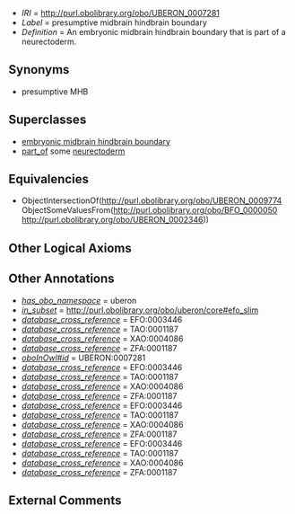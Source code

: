  * *IRI* = http://purl.obolibrary.org/obo/UBERON_0007281
 * *Label* = presumptive midbrain hindbrain boundary
 * *Definition* = An embryonic midbrain hindbrain boundary that is part of a neurectoderm.

## Synonyms

 * presumptive MHB

## Superclasses

 * [embryonic midbrain hindbrain boundary](../../UBERON/74/UBERON_0009774.md)
 * [part_of](../../BFO/50/BFO_0000050.md) some [neurectoderm](../../UBERON/46/UBERON_0002346.md)

## Equivalencies

 * ObjectIntersectionOf(<http://purl.obolibrary.org/obo/UBERON_0009774> ObjectSomeValuesFrom(<http://purl.obolibrary.org/obo/BFO_0000050> <http://purl.obolibrary.org/obo/UBERON_0002346>))

## Other Logical Axioms


## Other Annotations

 * *[has_obo_namespace](../../ce/oboInOwl#hasOBONamespace.md)* = uberon
 * *[in_subset](../../et/oboInOwl#inSubset.md)* = http://purl.obolibrary.org/obo/uberon/core#efo_slim
 * *[database_cross_reference](../../ef/oboInOwl#hasDbXref.md)* = EFO:0003446
 * *[database_cross_reference](../../ef/oboInOwl#hasDbXref.md)* = TAO:0001187
 * *[database_cross_reference](../../ef/oboInOwl#hasDbXref.md)* = XAO:0004086
 * *[database_cross_reference](../../ef/oboInOwl#hasDbXref.md)* = ZFA:0001187
 * *[oboInOwl#id](../../id/oboInOwl#id.md)* = UBERON:0007281
 * *[database_cross_reference](../../ef/oboInOwl#hasDbXref.md)* = EFO:0003446
 * *[database_cross_reference](../../ef/oboInOwl#hasDbXref.md)* = TAO:0001187
 * *[database_cross_reference](../../ef/oboInOwl#hasDbXref.md)* = XAO:0004086
 * *[database_cross_reference](../../ef/oboInOwl#hasDbXref.md)* = ZFA:0001187
 * *[database_cross_reference](../../ef/oboInOwl#hasDbXref.md)* = EFO:0003446
 * *[database_cross_reference](../../ef/oboInOwl#hasDbXref.md)* = TAO:0001187
 * *[database_cross_reference](../../ef/oboInOwl#hasDbXref.md)* = XAO:0004086
 * *[database_cross_reference](../../ef/oboInOwl#hasDbXref.md)* = ZFA:0001187
 * *[database_cross_reference](../../ef/oboInOwl#hasDbXref.md)* = EFO:0003446
 * *[database_cross_reference](../../ef/oboInOwl#hasDbXref.md)* = TAO:0001187
 * *[database_cross_reference](../../ef/oboInOwl#hasDbXref.md)* = XAO:0004086
 * *[database_cross_reference](../../ef/oboInOwl#hasDbXref.md)* = ZFA:0001187

## External Comments

